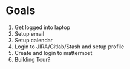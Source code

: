 # Goals

1. Get logged into laptop
2. Setup email
3. Setup calendar
4. Login to JIRA/Gitlab/Stash and setup profile
5. Create and login to mattermost
6. Building Tour?

